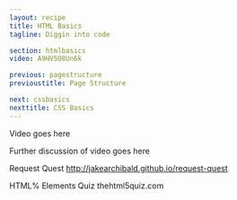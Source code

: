 ```yaml
---
layout: recipe
title: HTML Basics
tagline: Diggin into code

section: htmlbasics
video: A9HV5O8Un6k

previous: pagestructure
previoustitle: Page Structure

next: cssbasics
nexttitle: CSS Basics
---
```


Video goes here

Further discussion of video goes here

Request Quest
http://jakearchibald.github.io/request-quest

HTML% Elements Quiz
thehtml5quiz.com